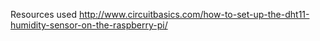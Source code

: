 Resources used
http://www.circuitbasics.com/how-to-set-up-the-dht11-humidity-sensor-on-the-raspberry-pi/